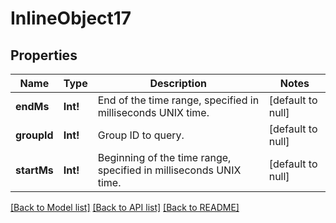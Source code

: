 # InlineObject17

## Properties
Name | Type | Description | Notes
------------ | ------------- | ------------- | -------------
**endMs** | **Int!** | End of the time range, specified in milliseconds UNIX time. | [default to null]
**groupId** | **Int!** | Group ID to query. | [default to null]
**startMs** | **Int!** | Beginning of the time range, specified in milliseconds UNIX time. | [default to null]

[[Back to Model list]](../README.md#documentation-for-models) [[Back to API list]](../README.md#documentation-for-api-endpoints) [[Back to README]](../README.md)


